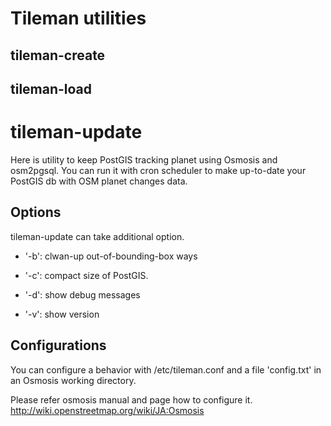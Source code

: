 Tileman utilities
===================

tileman-create
--------------

tileman-load
-------------







tileman-update
==========

Here is utility to keep PostGIS tracking planet
using Osmosis and osm2pgsql.
You can run it with cron scheduler to make up-to-date your PostGIS db
with OSM planet changes data.

Options
---

tileman-update can take additional option.

  * '-b': clwan-up out-of-bounding-box ways
 
  * '-c': compact size of PostGIS.

  * '-d': show debug messages

  * '-v': show version 

Configurations
----

You can configure a behavior with /etc/tileman.conf
and a file 'config.txt' in an Osmosis working directory.

Please refer osmosis manual and page how to configure it.
http://wiki.openstreetmap.org/wiki/JA:Osmosis
